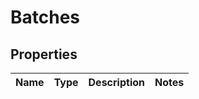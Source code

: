 # Batches

## Properties
Name | Type | Description | Notes
------------ | ------------- | ------------- | -------------
